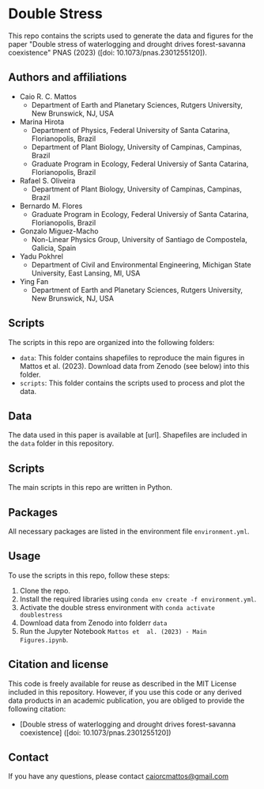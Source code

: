 # Double Stress 

This repo contains the scripts used to generate the data and figures for the paper "Double stress of waterlogging and drought drives forest-savanna coexistence" PNAS (2023) ([doi: 10.1073/pnas.2301255120]).

## Authors and affiliations

* Caio R. C. Mattos
    * Department of Earth and Planetary Sciences, Rutgers University, New Brunswick, NJ, USA
* Marina Hirota
    * Department of Physics, Federal University of Santa Catarina, Florianopolis, Brazil
    * Department of Plant Biology, University of Campinas, Campinas, Brazil
    * Graduate Program in Ecology, Federal Universiy of Santa Catarina, Florianopolis, Brazil
* Rafael S. Oliveira
    * Department of Plant Biology, University of Campinas, Campinas, Brazil
* Bernardo M. Flores
    * Graduate Program in Ecology, Federal Universiy of Santa Catarina, Florianopolis, Brazil
* Gonzalo Miguez-Macho
    * Non-Linear Physics Group, University of Santiago de Compostela, Galicia, Spain
* Yadu Pokhrel
    * Department of Civil and Environmental Engineering, Michigan State University, East Lansing, MI, USA
* Ying Fan
    * Department of Earth and Planetary Sciences, Rutgers University, New Brunswick, NJ, USA

## Scripts

The scripts in this repo are organized into the following folders:

* `data`: This folder contains shapefiles to reproduce the main figures in Mattos et al. (2023). Download data from Zenodo (see below) into this folder.
* `scripts`: This folder contains the scripts used to process and plot the data.

## Data

The data used in this paper is available at [url]. Shapefiles are included in the `data` folder in this repository.

## Scripts

The main scripts in this repo are written in Python.

## Packages

All necessary packages are listed in the environment file `environment.yml`.

## Usage

To use the scripts in this repo, follow these steps:

1. Clone the repo.
2. Install the required libraries using `conda env create -f environment.yml`.
3. Activate the double stress environment with `conda activate doublestress` 
4. Download data from Zenodo into folderr `data`
5. Run the Jupyter Notebook `Mattos et  al. (2023) - Main Figures.ipynb`.

## Citation and license

This code is freely available for reuse as described in the MIT License included in this repository. However, if you use this code or any derived data products in an academic publication, you are obliged to provide the following citation:

* [Double stress of waterlogging and drought drives forest-savanna coexistence] ([doi: 10.1073/pnas.2301255120])

## Contact

If you have any questions, please contact caiorcmattos@gmail.com
